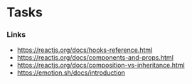 # Tasks

### Links

- https://reactjs.org/docs/hooks-reference.html
- https://reactjs.org/docs/components-and-props.html
- https://reactjs.org/docs/composition-vs-inheritance.html
- https://emotion.sh/docs/introduction